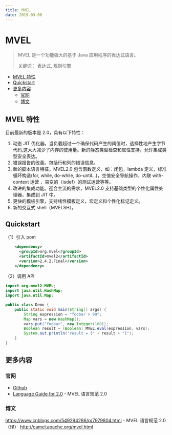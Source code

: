 ```yaml
---
title: MVEL
date: 2019-03-06
---
```


# MVEL

> MVEL 是一个功能强大的基于 Java 应用程序的表达式语言。
>
> 关键词： 表达式, 规则引擎

<!-- TOC depthFrom:2 depthTo:3 -->

- [MVEL 特性](#mvel-特性)
- [Quickstart](#quickstart)
- [更多内容](#更多内容)
    - [官网](#官网)
    - [博文](#博文)

<!-- /TOC -->

## MVEL 特性

目前最新的版本是 2.0，具有以下特性：

1. 动态 JIT 优化器。当负载超过一个确保代码产生的阈值时，选择性地产生字节代码,这大大减少了内存的使用量。新的静态类型检查和属性支持，允许集成类型安全表达。
2. 错误报告的改善。包括行和列的错误信息。
3. 新的脚本语言特征。MVEL2.0 包含函数定义，如：闭包，lambda 定义，标准循环构造(for, while, do-while, do-until…)，空值安全导航操作，内联 with-context 运营 ，易变的（isdef）的测试运营等等。
4. 改进的集成功能。迎合主流的需求，MVEL2.0 支持基础类型的个性化属性处理器，集成到 JIT 中。
5. 更快的模板引擎，支持线性模板定义，宏定义和个性化标记定义。
6. 新的交互式 shell（MVELSH）。

## Quickstart

（1）引入 pom

```xml
    <dependency>
      <groupId>org.mvel</groupId>
      <artifactId>mvel2</artifactId>
      <version>2.4.2.Final</version>
    </dependency>
```

（2）调用 API

```java
import org.mvel2.MVEL;
import java.util.HashMap;
import java.util.Map;

public class Demo {
    public static void main(String[] args) {
        String expression = "foobar > 99";
        Map vars = new HashMap();
        vars.put("foobar", new Integer(100));
        Boolean result = (Boolean) MVEL.eval(expression, vars);
        System.out.println("result = [" + result + "]");
    }
}
```

## 更多内容

### 官网

- [Github](https://github.com/mvel/mvel/)
- [Language Guide for 2.0](http://mvel.documentnode.com/) - MVEL 语言规范 2.0

### 博文

https://www.cnblogs.com/549294286/p/7979804.html - MVEL 语言规范 2.0（译）
http://camel.apache.org/mvel.html
